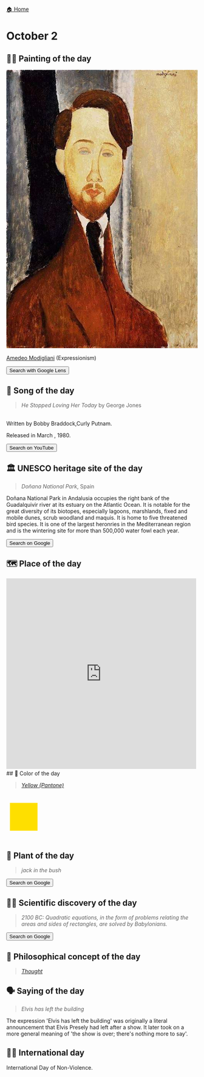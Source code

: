 
[🏠 Home](../../index.md)

# October 2

## 🧑‍🎨 Painting of the day

<img width="600" src="../img/Amedeo_Modigliani_6.jpg">

[Amedeo Modigliani](http://en.wikipedia.org/wiki/Amedeo_Modigliani) (Expressionism)

<button class="btn btn-success"
onclick=" window.open('https://lens.google.com/uploadbyurl?url=https://iretes.github.io/one-a-day/data/img/Amedeo_Modigliani_6.jpg','_blank')">
Search with Google Lens
</button>

## 🎼 Song of the day

> *He Stopped Loving Her Today*
by George Jones

<br />Written by Bobby Braddock,Curly Putnam.

Released in March , 1980.

<button class="btn btn-success"
onclick=" window.open('http://www.youtube.com/search?q=He Stopped Loving Her Today by George Jones','_blank')">
Search on YouTube
</button>

## 🏛️ UNESCO heritage site of the day

> *Doñana National Park*, Spain

<p>Doñana National Park in Andalusia occupies the right bank of the Guadalquivir river at its estuary on the Atlantic Ocean. It is notable for the great diversity of its biotopes, especially lagoons, marshlands, fixed and mobile dunes, scrub woodland and maquis. It is home to five threatened bird species. It is one of the largest heronries in the Mediterranean region and is the wintering site for more than 500,000 water fowl each year.</p>

<button class="btn btn-success"
onclick=" window.open('http://www.google.com/search?q=Doñana National Park','_blank')">
Search on Google
</button>

## 🗺️ Place of the day

<iframe
src="https://www.mapcrunch.com"
name="mapcrunch"
width="500"
height="500"
allowTransparency="true"
scrolling="no"
frameborder="0"
>
</iframe>
## 🎨 Color of the day

> *[Yellow (Pantone)](https://en.wikipedia.org/wiki/Shades_of_yellow#Yellow_(Pantone))*

<div style="color:#FEDF00; font-size: 100px;">&#9632;</div>

## 🌿 Plant of the day

> *jack in the bush*

<button class="btn btn-success"
onclick=" window.open('http://www.google.com/search?q=jack in the bush','_blank')">
Search on Google
</button>

## 🧑‍🔬 Scientific discovery of the day

> *2100 BC: Quadratic equations, in the form of problems relating the areas and sides of rectangles, are solved by Babylonians.*

<button class="btn btn-success"
onclick=" window.open('http://www.google.com/search?q=2100 BC: Quadratic equations, in the form of problems relating the areas and sides of rectangles, are solved by Babylonians.','_blank')">
Search on Google
</button>

## 💭 Philosophical concept of the day

> *[Thought](https://en.wikipedia.org/wiki/Thought)*

## 🗣️ Saying of the day

> *Elvis has left the building*

The expression 'Elvis has left the building' was originally a literal announcement that Elvis Presely had left after a show. It later took on a more general meaning of 'the show is over; there's nothing more to say'.

## 🏳️‍🌈 International day

International Day of Non-Violence.